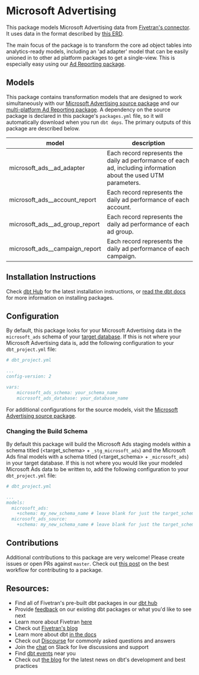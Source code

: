 # Microsoft Advertising 

This package models Microsoft Advertising data from [Fivetran's connector](https://fivetran.com/docs/applications/microsoft-advertising). It uses data in the format described by [this ERD](https://fivetran.com/docs/applications/microsoft-advertising#schemainformation).

The main focus of the package is to transform the core ad object tables into analytics-ready models, including an 'ad adapter' model that can be easily unioned in to other ad platform packages to get a single-view. This is especially easy using our [Ad Reporting package](https://github.com/fivetran/dbt_ad_reporting).

## Models

This package contains transformation models that are designed to work simultaneously with our [Microsoft Advertising source package](https://github.com/fivetran/dbt_microsoft_ads_source) and our [multi-platform Ad Reporting package](https://github.com/fivetran/dbt_ad_reporting). A dependency on the source package is declared in this package's `packages.yml` file, so it will automatically download when you run `dbt deps`. The primary outputs of this package are described below.

| **model**                      | **description**                                                                                                  |
| ------------------------------ | ---------------------------------------------------------------------------------------------------------------- |
| microsoft_ads__ad_adapter      | Each record represents the daily ad performance of each ad, including information about the used UTM parameters. |
| microsoft_ads__account_report  | Each record represents the daily ad performance of each account.                                                 |
| microsoft_ads__ad_group_report | Each record represents the daily ad performance of each ad group.                                                |
| microsoft_ads__campaign_report | Each record represents the daily ad performance of each campaign.                                                |

## Installation Instructions
Check [dbt Hub](https://hub.getdbt.com/) for the latest installation instructions, or [read the dbt docs](https://docs.getdbt.com/docs/package-management) for more information on installing packages.

## Configuration
By default, this package looks for your Microsoft Advertising data in the `microsoft_ads` schema of your [target database](https://docs.getdbt.com/docs/running-a-dbt-project/using-the-command-line-interface/configure-your-profile). If this is not where your Microsoft Advertising data is, add the following configuration to your `dbt_project.yml` file:

```yml
# dbt_project.yml

...
config-version: 2

vars:
    microsoft_ads_schema: your_schema_name
    microsoft_ads_database: your_database_name
```

For additional configurations for the source models, visit the [Microsoft Advertising source package](https://github.com/fivetran/dbt_microsoft_ads_source).

### Changing the Build Schema
By default this package will build the Microsoft Ads staging models within a schema titled (<target_schema> + `_stg_microsoft_ads`) and the Microsoft Ads final models with a schema titled (<target_schema> + `_microsoft_ads`) in your target database. If this is not where you would like your modeled Microsoft Ads data to be written to, add the following configuration to your `dbt_project.yml` file:

```yml
# dbt_project.yml

...
models:
  microsoft_ads:
    +schema: my_new_schema_name # leave blank for just the target_schema
  microsoft_ads_source:
    +schema: my_new_schema_name # leave blank for just the target_schema
```

## Contributions

Additional contributions to this package are very welcome! Please create issues or open PRs against `master`. Check out [this post](https://discourse.getdbt.com/t/contributing-to-a-dbt-package/657) on the best workflow for contributing to a package.

## Resources:
- Find all of Fivetran's pre-built dbt packages in our [dbt hub](https://hub.getdbt.com/fivetran/)
- Provide [feedback](https://www.surveymonkey.com/r/DQ7K7WW) on our existing dbt packages or what you'd like to see next
- Learn more about Fivetran [here](https://fivetran.com/docs)
- Check out [Fivetran's blog](https://fivetran.com/blog)
- Learn more about dbt [in the docs](https://docs.getdbt.com/docs/introduction)
- Check out [Discourse](https://discourse.getdbt.com/) for commonly asked questions and answers
- Join the [chat](http://slack.getdbt.com/) on Slack for live discussions and support
- Find [dbt events](https://events.getdbt.com) near you
- Check out [the blog](https://blog.getdbt.com/) for the latest news on dbt's development and best practices
